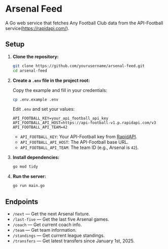 # Arsenal Feed

A Go web service that fetches Any Football Club data from the API-Football service(https://rapidapi.com/).

## Setup

1. **Clone the repository:**
   ```sh
   git clone https://github.com/yourusername/arsenal-feed.git
   cd arsenal-feed
   ```

2. **Create a `.env` file in the project root:**

   Copy the example and fill in your credentials:
   ```sh
   cp .env.example .env
   ```

   Edit `.env` and set your values:
   ```env
   API_FOOTBALL_KEY=your_api_football_api_key
   API_FOOTBALL_API_HOST=https://api-football-v1.p.rapidapi.com/v3
   API_FOOTBALL_API_TEAM=42
   ```

   - `API_FOOTBALL_KEY`: Your API-Football key from [RapidAPI](https://rapidapi.com/api-sports/api/api-football/).
   - `API_FOOTBALL_API_HOST`: The API-Football base URL.
   - `API_FOOTBALL_API_TEAM`: The team ID (e.g., Arsenal is `42`).

3. **Install dependencies:**
   ```sh
   go mod tidy
   ```

4. **Run the server:**
   ```sh
   go run main.go
   ```

## Endpoints

- `/next` — Get the next Arsenal fixture.
- `/last-five` — Get the last five Arsenal games.
- `/coach` — Get current coach info.
- `/team` — Get team information.
- `/standings` — Get current league standings.
- `/transfers` — Get latest transfers since January 1st, 2025.

